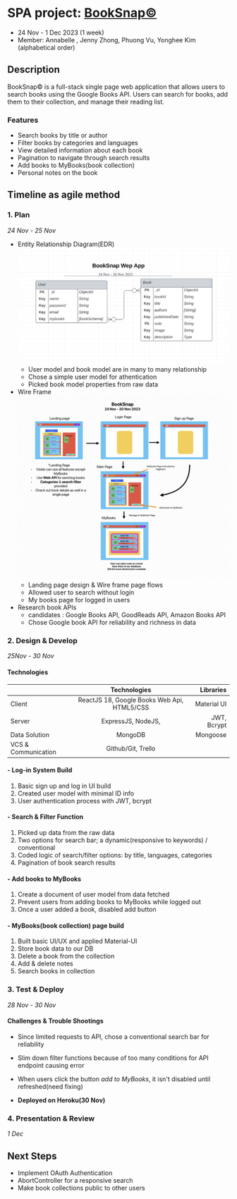 # SPA project: [BookSnap&copy;](https://booksnap-ecea12c610c0.herokuapp.com/)

- 24 Nov - 1 Dec 2023 (1 week)
- Member: Annabelle , Jenny Zhong, Phuong Vu, Yonghee Kim (alphabetical order)

## Description

BookSnap&copy; is a full-stack single page web application that allows users to search books using the Google Books API. Users can search for books, add them to their collection, and manage their reading list.

### Features

- Search books by title or author
- Filter books by categories and languages
- View detailed information about each book
- Pagination to navigate through search results
- Add books to MyBooks(book collection)
- Personal notes on the book

## Timeline as agile method

### 1. Plan

_24 Nov - 25 Nov_

- Entity Relationship Diagram(EDR)
  ![alt text](public/BookSnapERD.png 'ERD')
  - User model and book model are in many to many relationship
  - Chose a simple user model for athentication
  - Picked book model properties from raw data
- Wire Frame
  ![alt text](public/BookSnapWF.png 'WF')
  - Landing page design & Wire frame page flows
  - Allowed user to search without login
  - My books page for logged in users
- Research book APIs
  - candidates : Google Books API, GoodReads API, Amazon Books API
  - Chose Google book API for reliability and richness in data

### 2. Design & Develop

_25Nov - 30 Nov_

#### Technologies

|                     |                Technologies                 |   Libraries |
| ------------------- | :-----------------------------------------: | ----------: |
| Client              | ReactJS 18, Google Books Web Api, HTML5/CSS | Material UI |
| Server              |             ExpressJS, NodeJS,              | JWT, Bcrypt |
| Data Solution       |                   MongoDB                   |    Mongoose |
| VCS & Communication |             Github/Git, Trello              |             |

#### - Log-in System Build

1. Basic sign up and log in UI build
2. Created user model with minimal ID info
3. User authentication process with JWT, bcrypt

#### - Search & Filter Function

1. Picked up data from the raw data
2. Two options for search bar; a dynamic(responsive to keywords) / conventional
3. Coded logic of search/filter options: by title, languages, categories
4. Pagination of book search results

#### - Add books to MyBooks
1. Create a document of user model from data fetched
2. Prevent users from adding books to MyBooks while logged out
3. Once a user added a book, disabled add button

#### - MyBooks(book collection) page build

1. Built basic UI/UX and applied Material-UI
2. Store book data to our DB
3. Delete a book from the collection
4. Add & delete notes
5. Search books in collection

### 3. Test & Deploy

_28 Nov - 30 Nov_

#### Challenges & Trouble Shootings

- Since limited requests to API, chose a conventional search bar for reliability
- Slim down filter functions because of too many conditions for API endpoint causing error
- When users click the button _add to MyBooks_, it isn't disabled until refreshed(need fixing)


- **Deployed on Heroku(30 Nov)**

### 4. Presentation & Review

_1 Dec_

## Next Steps
- Implement OAuth Authentication
- AbortController for a responsive search
- Make book collections public to other users